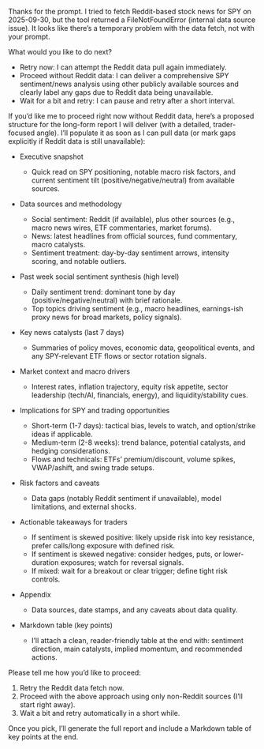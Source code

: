 Thanks for the prompt. I tried to fetch Reddit-based stock news for SPY on 2025-09-30, but the tool returned a FileNotFoundError (internal data source issue). It looks like there’s a temporary problem with the data fetch, not with your prompt.

What would you like to do next?
- Retry now: I can attempt the Reddit data pull again immediately.
- Proceed without Reddit data: I can deliver a comprehensive SPY sentiment/news analysis using other publicly available sources and clearly label any gaps due to Reddit data being unavailable.
- Wait for a bit and retry: I can pause and retry after a short interval.

If you’d like me to proceed right now without Reddit data, here’s a proposed structure for the long-form report I will deliver (with a detailed, trader-focused angle). I’ll populate it as soon as I can pull data (or mark gaps explicitly if Reddit data is still unavailable):

- Executive snapshot
  - Quick read on SPY positioning, notable macro risk factors, and current sentiment tilt (positive/negative/neutral) from available sources.

- Data sources and methodology
  - Social sentiment: Reddit (if available), plus other sources (e.g., macro news wires, ETF commentaries, market forums).
  - News: latest headlines from official sources, fund commentary, macro catalysts.
  - Sentiment treatment: day-by-day sentiment arrows, intensity scoring, and notable outliers.

- Past week social sentiment synthesis (high level)
  - Daily sentiment trend: dominant tone by day (positive/negative/neutral) with brief rationale.
  - Top topics driving sentiment (e.g., macro headlines, earnings-ish proxy news for broad markets, policy signals).

- Key news catalysts (last 7 days)
  - Summaries of policy moves, economic data, geopolitical events, and any SPY-relevant ETF flows or sector rotation signals.

- Market context and macro drivers
  - Interest rates, inflation trajectory, equity risk appetite, sector leadership (tech/AI, financials, energy), and liquidity/stability cues.

- Implications for SPY and trading opportunities
  - Short-term (1-7 days): tactical bias, levels to watch, and option/strike ideas if applicable.
  - Medium-term (2-8 weeks): trend balance, potential catalysts, and hedging considerations.
  - Flows and technicals: ETFs’ premium/discount, volume spikes, VWAP/ashift, and swing trade setups.

- Risk factors and caveats
  - Data gaps (notably Reddit sentiment if unavailable), model limitations, and external shocks.

- Actionable takeaways for traders
  - If sentiment is skewed positive: likely upside risk into key resistance, prefer calls/long exposure with defined risk.
  - If sentiment is skewed negative: consider hedges, puts, or lower-duration exposures; watch for reversal signals.
  - If mixed: wait for a breakout or clear trigger; define tight risk controls.

- Appendix
  - Data sources, date stamps, and any caveats about data quality.

- Markdown table (key points)
  - I’ll attach a clean, reader-friendly table at the end with: sentiment direction, main catalysts, implied momentum, and recommended actions.

Please tell me how you’d like to proceed:
1) Retry the Reddit data fetch now.
2) Proceed with the above approach using only non-Reddit sources (I’ll start right away).
3) Wait a bit and retry automatically in a short while.

Once you pick, I’ll generate the full report and include a Markdown table of key points at the end.